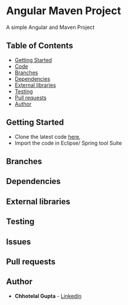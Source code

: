 # Angular Maven Project

A simple Angular and Maven Project

## Table of Contents

* [Getting Started](#getting-started)
* [Code](https://github.com/guptachhotelal/DTGrid)
* [Branches](#branches)
* [Dependencies](#dependencies)
* [External libraries](#external-libraries)
* [Testing](#testing)
* [Pull requests](#pull-requests)
* [Author](#author)

## Getting Started

* Clone the latest code [here](https://github.com/guptachhotelal/AngularMaven),
* Import the code in Eclipse/ Spring tool Suite

## Branches

## Dependencies

## External libraries

## Testing

## Issues

## Pull requests

## Author

* **Chhotelal Gupta** - [LinkedIn](https://www.linkedin.com/in/guptachhotelal)
